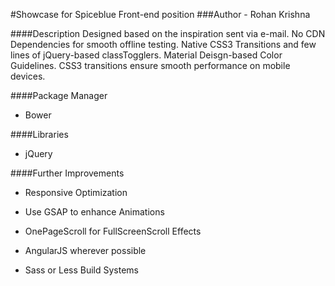 #Showcase for Spiceblue Front-end position
###Author - Rohan Krishna

####Description
Designed based on the inspiration sent via e-mail. No CDN Dependencies for smooth offline testing. Native CSS3 Transitions and few lines of jQuery-based classTogglers.
Material Deisgn-based Color Guidelines. CSS3 transitions ensure smooth performance on mobile devices.

####Package Manager
* Bower

####Libraries
* jQuery

####Further Improvements
* Responsive Optimization

* Use GSAP to enhance Animations

* OnePageScroll for FullScreenScroll Effects

* AngularJS wherever possible 

* Sass or Less Build Systems
